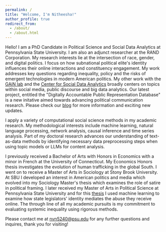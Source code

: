 ```yaml
---
permalink: /
title: "Welcome, I'm Nitheesha!"
author_profile: true
redirect_from: 
  - /about/
  - /about.html
---
```


Hello! I am a PhD Candidate in Political Science and Social Data Analytics at Pennsylvania State University. I am also an adjunct researcher at the RAND Corporation. My research interests lie at the intersection of race, gender, and digital politics. I focus on how subnational political elite's identity influences their online interactions and constituency engagement. My work addresses key questions regarding inequality, policy and the risks of emergent technologies in modern American politics. My other work with the [GAiN lab](https://brucedesmarais.com/lab.html) and the [Center for Social Data Analytics](https://soda.la.psu.edu/the-center/) broadly centers on topics within social media, public discourse and big data analytics. Our latest project, entitled the "Digitally Accountable Public Representation Database" is a new initative aimed towards advancing political communication research. Please check our [blog](https://sites.psu.edu/dapr/people/) for more information and exciting new updates.

I apply a variety of computational social science methods in my academic research. My methodological interests include machine learning, natural language processing, network analysis, causal inference and time series analysis. Part of my doctoral research advances our understanding of text-as-data methods by identifying necessary data preprocessing steps when using topic models or LLMs for content analysis. 

I previously received a Bachelor of Arts with Honors in Economics with a minor in French at the University of Connecticut. My Economics Honors thesis investigates the evolution of human trafficking in the global South. I went on to receive a Master of Arts in Sociology at Stony Brook University. At SBU I developed an interest in American politics and media which evolved into my Sociology Master's thesis which examines the role of satire in political framing. I later received my Master of Arts in Political Science at Pennsylvania State University and for this [thesis](https://osf.io/dvsne) I used machine learning to examine how state legislators' identity mediates the abuse they receive online. The through line of all my academic pursuits is my commitment to evaluating systemic inequality using rigorous methods.

Please contact me at nvn5240@psu.edu for any further questions and inquires, thank you for visiting!






